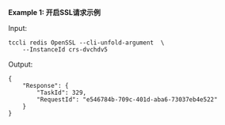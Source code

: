 **Example 1: 开启SSL请求示例**



Input: 

```
tccli redis OpenSSL --cli-unfold-argument  \
    --InstanceId crs-dvchdv5
```

Output: 
```
{
    "Response": {
        "TaskId": 329,
        "RequestId": "e546784b-709c-401d-aba6-73037eb4e522"
    }
}
```


